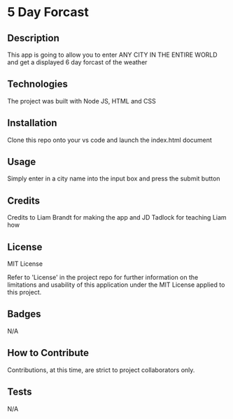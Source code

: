 # 5 Day Forcast

## Description

This app is going to allow you to enter ANY CITY IN THE ENTIRE WORLD and get a displayed 6 day forcast of the weather

## Technologies

The project was built with Node JS, HTML and CSS

## Installation 

Clone this repo onto your vs code and launch the index.html document

## Usage

Simply enter in a city name into the input box and press the submit button

## Credits

Credits to Liam Brandt for making the app and JD Tadlock for teaching Liam how

## License

MIT License

Refer to 'License' in the project repo for further information on the limitations and usability of this application under the MIT License applied to this project.

## Badges

N/A

## How to Contribute

Contributions, at this time, are strict to project collaborators only.

## Tests

N/A